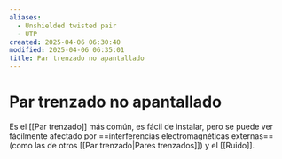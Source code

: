 ```yaml
---
aliases:
  - Unshielded twisted pair
  - UTP
created: 2025-04-06 06:30:40
modified: 2025-04-06 06:35:01
title: Par trenzado no apantallado
---
```


# Par trenzado no apantallado

Es el [[Par trenzado]] más común, es fácil de instalar, pero se puede ver fácilmente afectado por ==interferencias electromagnéticas externas== (como las de otros [[Par trenzado|Pares trenzados]]) y el [[Ruido]].
